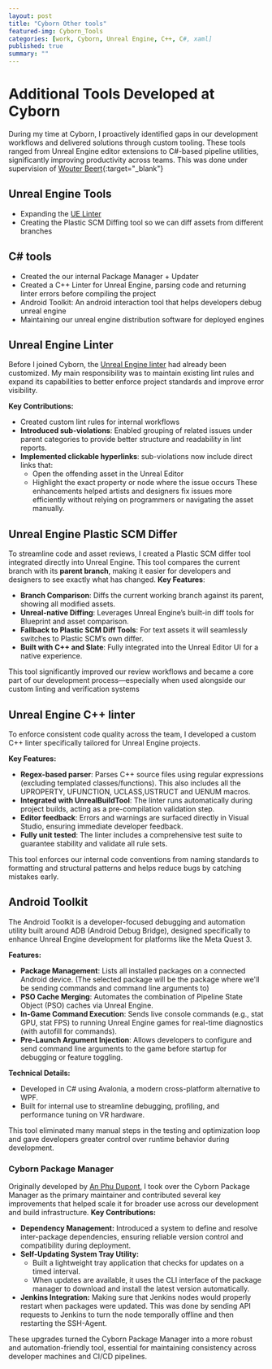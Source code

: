 ```yaml
---
layout: post
title: "Cyborn Other tools"
featured-img: Cyborn_Tools 
categories: [work, Cyborn, Unreal Engine, C++, C#, xaml]
published: true
summary: ""
---
```


# Additional Tools Developed at Cyborn

During my time at Cyborn, I proactively identified gaps in our development workflows and delivered solutions through custom tooling. These tools ranged from Unreal Engine editor extensions to C#-based pipeline utilities, significantly improving productivity across teams. This was done under supervision of [Wouter Beert](https://www.linkedin.com/in/wouter-beert/){:target="_blank"}

## Unreal Engine Tools
- Expanding the [UE Linter](https://www.fab.com/listings/10850cb2-be1d-43d2-971d-922c73d218f3)
- Creating the Plastic SCM Diffing tool so we can diff assets from different branches 

## C# tools
- Created the our internal Package Manager + Updater
- Created a C++ Linter for Unreal Engine, parsing code and returning linter errors before compiling the project
- Android Toolkit: An android interaction tool that helps developers debug unreal engine
- Maintaining our unreal engine distribution software for deployed engines 
 

## Unreal Engine Linter
Before I joined Cyborn, the [Unreal Engine linter](https://www.fab.com/listings/10850cb2-be1d-43d2-971d-922c73d218f3) had already been customized. My main responsibility was to maintain existing lint rules and expand its capabilities to better enforce project standards and improve error visibility.

**Key Contributions:**
- Created custom lint rules for internal workflows
- **Introduced sub-violations**: Enabled grouping of related issues under parent categories to provide better structure and readability in lint reports.
- **Implemented clickable hyperlinks**: sub-violations now include direct links that:
    - Open the offending asset in the Unreal Editor
    - Highlight the exact property or node where the issue occurs
These enhancements helped artists and designers fix issues more efficiently without relying on programmers or navigating the asset manually.


## Unreal Engine Plastic SCM Differ
To streamline code and asset reviews, I created a Plastic SCM differ tool integrated directly into Unreal Engine. This tool compares the current branch with its **parent branch**, making it easier for developers and designers to see exactly what has changed.
**Key Features**:
- **Branch Comparison**: Diffs the current working branch against its parent, showing all modified assets.
- **Unreal-native Diffing**: Leverages Unreal Engine’s built-in diff tools for Blueprint and asset comparison.
- **Fallback to Plastic SCM Diff Tools**: For text assets it will seamlessly switches to Plastic SCM’s own differ.
- **Built with C++ and Slate**: Fully integrated into the Unreal Editor UI for a native experience.

This tool significantly improved our review workflows and became a core part of our development process—especially when used alongside our custom linting and verification systems

## Unreal Engine C++ linter

To enforce consistent code quality across the team, I developed a custom C++ linter specifically tailored for Unreal Engine projects.

**Key Features:**
- **Regex-based parser**: Parses C++ source files using regular expressions (excluding templated classes/functions). This also includes all the UPROPERTY, UFUNCTION, UCLASS,USTRUCT and UENUM macros. 
- **Integrated with UnrealBuildTool**: The linter runs automatically during project builds, acting as a pre-compilation validation step.
- **Editor feedback**: Errors and warnings are surfaced directly in Visual Studio, ensuring immediate developer feedback.
- **Fully unit tested**: The linter includes a comprehensive test suite to guarantee stability and validate all rule sets.

This tool enforces our internal code conventions from naming standards to formatting and structural patterns and helps reduce bugs by catching mistakes early.

## Android Toolkit

The Android Toolkit is a developer-focused debugging and automation utility built around ADB (Android Debug Bridge), designed specifically to enhance Unreal Engine development for platforms like the Meta Quest 3.

**Features:**
- **Package Management**: Lists all installed packages on a connected Android device. (The selected package will be the package where we'll be sending commands and command line arguments to)
- **PSO Cache Merging**: Automates the combination of Pipeline State Object (PSO) caches via Unreal Engine.
- **In-Game Command Execution**: Sends live console commands (e.g., stat GPU, stat FPS) to running Unreal Engine games for real-time diagnostics (with autofill for commands).
- **Pre-Launch Argument Injection**: Allows developers to configure and send command line arguments to the game before startup for debugging or feature toggling.

**Technical Details:**
- Developed in C# using Avalonia, a modern cross-platform alternative to WPF.
- Built for internal use to streamline debugging, profiling, and performance tuning on VR hardware.

This tool eliminated many manual steps in the testing and optimization loop and gave developers greater control over runtime behavior during development.

### Cyborn Package Manager

Originally developed by [An Phu Dupont](https://www.linkedin.com/in/an-phu-dupont-807763b2/), I took over the Cyborn Package Manager as the primary maintainer and contributed several key improvements that helped scale it for broader use across our development and build infrastructure.
**Key Contributions:**
- **Dependency Management:** Introduced a system to define and resolve inter-package dependencies, ensuring reliable version control and compatibility during deployment.
- **Self-Updating System Tray Utility:** 
    - Built a lightweight tray application that checks for updates on a timed interval.
    - When updates are available, it uses the CLI interface of the package manager to download and install the latest version automatically.
- **Jenkins Integration:** Making sure that Jenkins nodes would properly restart when packages were updated. This was done by sending API requests to Jenkins to turn the node temporally offline and then restarting the SSH-Agent.

These upgrades turned the Cyborn Package Manager into a more robust and automation-friendly tool, essential for maintaining consistency across developer machines and CI/CD pipelines.